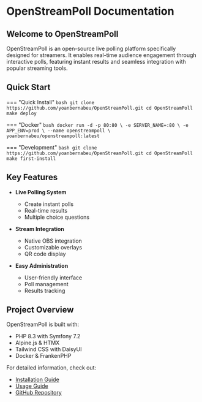# OpenStreamPoll Documentation

## Welcome to OpenStreamPoll

OpenStreamPoll is an open-source live polling platform specifically designed for streamers. It enables real-time audience engagement through interactive polls, featuring instant results and seamless integration with popular streaming tools.

## Quick Start

=== "Quick Install"
    ```bash
    git clone https://github.com/yoanbernabeu/OpenStreamPoll.git
    cd OpenStreamPoll
    make deploy
    ```

=== "Docker"
    ```bash
    docker run -d -p 80:80 \
      -e SERVER_NAME=:80 \
      -e APP_ENV=prod \
      --name openstreampoll \
      yoanbernabeu/openstreampoll:latest
    ```

=== "Development"
    ```bash
    git clone https://github.com/yoanbernabeu/OpenStreamPoll.git
    cd OpenStreamPoll
    make first-install
    ```

## Key Features

- **Live Polling System**
  - Create instant polls
  - Real-time results
  - Multiple choice questions

- **Stream Integration**
  - Native OBS integration
  - Customizable overlays
  - QR code display

- **Easy Administration**
  - User-friendly interface
  - Poll management
  - Results tracking

## Project Overview

OpenStreamPoll is built with:

- PHP 8.3 with Symfony 7.2
- Alpine.js & HTMX
- Tailwind CSS with DaisyUI
- Docker & FrankenPHP

For detailed information, check out:

- [Installation Guide](installation.md)
- [Usage Guide](usage.md)
- [GitHub Repository](https://github.com/yoanbernabeu/OpenStreamPoll)
